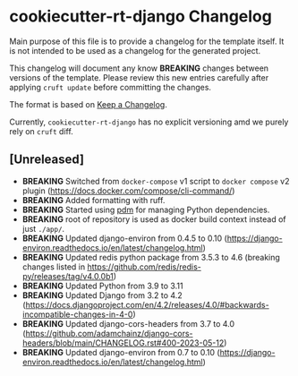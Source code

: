 # cookiecutter-rt-django Changelog

Main purpose of this file is to provide a changelog for the template itself.
It is not intended to be used as a changelog for the generated project.

This changelog will document any know **BREAKING** changes between versions of the template.
Please review this new entries carefully after applying `cruft update` before committing the changes.

The format is based on [Keep a Changelog](https://keepachangelog.com/en/1.0.0/).

Currently, `cookiecutter-rt-django` has no explicit versioning amd we purely rely on `cruft` diff.

## [Unreleased]

* **BREAKING** Switched from `docker-compose` v1 script to `docker compose` v2 plugin (https://docs.docker.com/compose/cli-command/)
* **BREAKING** Added formatting with ruff.
* **BREAKING** Started using [pdm](https://github.com/pdm-project/pdm) for managing Python dependencies.
* **BREAKING** root of repository is used as docker build context instead of just `./app/`.
* **BREAKING** Updated django-environ from 0.4.5 to 0.10 (https://django-environ.readthedocs.io/en/latest/changelog.html)
* **BREAKING** Updated redis python package from 3.5.3 to 4.6 (breaking changes listed in https://github.com/redis/redis-py/releases/tag/v4.0.0b1)
* **BREAKING** Updated Python from 3.9 to 3.11
* **BREAKING** Updated Django from 3.2 to 4.2 (https://docs.djangoproject.com/en/4.2/releases/4.0/#backwards-incompatible-changes-in-4-0)
* **BREAKING** Updated django-cors-headers from 3.7 to 4.0 (https://github.com/adamchainz/django-cors-headers/blob/main/CHANGELOG.rst#400-2023-05-12)
* **BREAKING** Updated django-environ from 0.7 to 0.10 (https://django-environ.readthedocs.io/en/latest/changelog.html)